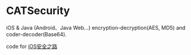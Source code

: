 # CATSecurity
iOS &amp; Java (Android、Java Web...) encryption-decryption(AES, MD5)  and coder-decoder(Base64).

code for [iOS安全之路](http://www.jianshu.com/collection/63d04a345984)
